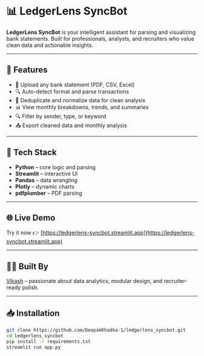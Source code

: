 # 📊 LedgerLens SyncBot

**LedgerLens SyncBot** is your intelligent assistant for parsing and visualizing bank statements. Built for professionals, analysts, and recruiters who value clean data and actionable insights.

---

## 🚀 Features

- 📁 Upload any bank statement (PDF, CSV, Excel)
- 🔍 Auto-detect format and parse transactions
- 🧹 Deduplicate and normalize data for clean analysis
- 📊 View monthly breakdowns, trends, and summaries
- 🔍 Filter by sender, type, or keyword
- 📤 Export cleaned data and monthly analysis

---

## 🧠 Tech Stack

- **Python** – core logic and parsing
- **Streamlit** – interactive UI
- **Pandas** – data wrangling
- **Plotly** – dynamic charts
- **pdfplumber** – PDF parsing

---

## 🌐 Live Demo

Try it now 👉 [https://ledgerlens-syncbot.streamlit.app](https://ledgerlens-syncbot.streamlit.app)

---

## 👨‍💻 Built By

[Vikash](https://www.linkedin.com/in/deepak-khadka-78869a221) – passionate about data analytics, modular design, and recruiter-ready polish.

---

## 📥 Installation

```bash
git clone https://github.com/DeepakKhadka-1/ledgerlens_syncbot.git
cd ledgerlens_syncbot
pip install -r requirements.txt
streamlit run app.py
